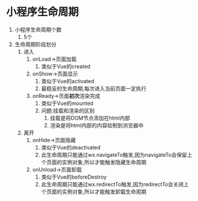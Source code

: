 # 小程序生命周期

1. 小程序生命周期个数
   1. 5个
2. 生命周期阶段划分
   1. 进入
      1. onLoad->页面加载
         1. 类似于Vue的created
      2. onShow->页面显示
         1. 类似于Vue的activated
         2. 最稳妥的生命周期,每次进入当前页面一定执行
      3. onReady->页面**初次**渲染完成
         1. 类似于Vue的mounted
         2. 问题:挂载和渲染的区别
            1. 挂载是将DOM节点添加在html内部
            2. 渲染是将html内部的内容绘制到浏览器中
   2. 离开
      1. onHide->页面隐藏
         1. 类似于Vue的deactivated
         2. 此生命周期只能通过wx.navigateTo触发,因为navigateTo会保留上个页面的实例对象,所以才能触发隐藏生命周期
      2. onUnload->页面卸载
         1. 类似于Vue的beforeDestroy
         2. 此生命周期只能通过wx.redirectTo触发,因为redirectTo会关闭上个页面的实例对象,所以才能触发卸载生命周期

